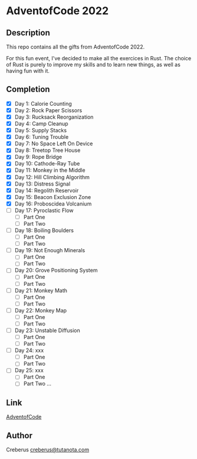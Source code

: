 # AdventofCode 2022

## Description

This repo contains all the gifts from AdventofCode 2022.

For this fun event, I've decided to make all the exercices in Rust.
The choice of Rust is purely to improve my skills and to learn new things, as well as having fun with it.

## Completion

- [x] Day 1: Calorie Counting
- [x] Day 2: Rock Paper Scissors
- [x] Day 3: Rucksack Reorganization
- [x] Day 4: Camp Cleanup
- [x] Day 5: Supply Stacks
- [x] Day 6: Tuning Trouble
- [x] Day 7: No Space Left On Device
- [x] Day 8: Treetop Tree House
- [x] Day 9: Rope Bridge
- [x] Day 10: Cathode-Ray Tube
- [x] Day 11: Monkey in the Middle
- [x] Day 12: Hill Climbing Algorithm
- [x] Day 13: Distress Signal
- [x] Day 14: Regolith Reservoir
- [x] Day 15: Beacon Exclusion Zone
- [x] Day 16: Proboscidea Volcanium
- [ ] Day 17: Pyroclastic Flow
    - [ ] Part One
    - [ ] Part Two
- [ ] Day 18: Boiling Boulders
    - [ ] Part One
    - [ ] Part Two
- [ ] Day 19: Not Enough Minerals
    - [ ] Part One
    - [ ] Part Two
- [ ] Day 20: Grove Positioning System
    - [ ] Part One
    - [ ] Part Two
- [ ] Day 21: Monkey Math
    - [ ] Part One
    - [ ] Part Two
- [ ] Day 22: Monkey Map
    - [ ] Part One
    - [ ] Part Two
- [ ] Day 23: Unstable Diffusion
    - [ ] Part One
    - [ ] Part Two
- [ ] Day 24: xxx
    - [ ] Part One
    - [ ] Part Two
- [ ] Day 25: xxx
    - [ ] Part One
    - [ ] Part Two
...

## Link
[AdventofCode](https://adventofcode.com/2022)

## Author
Creberus <creberus@tutanota.com>
